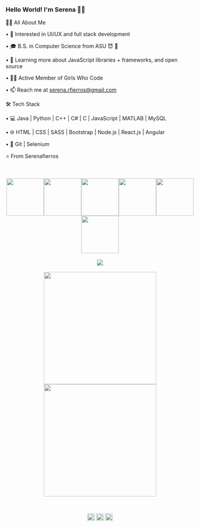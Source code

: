 ### Hello World! I'm Serena 👋🏽
💁🏽 All About Me 

• 🤔 Interested in UI/UX and full stack development 

• 🎓 B.S. in Computer Science from ASU 😈 🔱

• 🌱 Learning more about JavaScript libraries + frameworks, and open source

• 💅🏽 Active Member of Girls Who Code

• 📫 Reach me at serena.rfierros@gmail.com



🛠 Tech Stack

• 💻 Java | Python | C++ | C# | C | JavaScript | MATLAB | MySQL

• 🌐 HTML | CSS | SASS | Bootstrap | Node.js | React.js | Angular

• 🔧 Git | Selenium




⭐️ From Serenafierros

<br>
<p align="center">
  <img src="https://media3.giphy.com/media/ln7z2eWriiQAllfVcn/200w.webp" width="100"><img src="https://i.giphy.com/media/LMt9638dO8dftAjtco/200.webp" width="100"><img src="https://i.giphy.com/media/eNAsjO55tPbgaor7ma/200w.webp" width="100"><img src="https://i.giphy.com/media/VgGthkhUvGgOit7Y9i/200.webp" width="100"><img src="https://i.giphy.com/media/KzJkzjggfGN5Py6nkT/200.webp" width="100"><img src="https://i.giphy.com/media/IdyAQJVN2kVPNUrojM/200.webp" width="100"><br><br>
  <img src="https://camo.githubusercontent.com/936a08778c7e4885053d148c07bbd2339dfbdd80/68747470733a2f2f6665726f73732e6e65742f782f6e6f6465322e676966" /><br><br>
  <img src="https://little.kylerconway.com/images/golang-what.gif" width="300"><img src="https://intro.rustbridge.com/img/ferris.gif" width="300">
</p>
<br>
<p align="center">
<a href="https://twitter.com/serenafierros" target="_blank"><img align="center" src="https://cdn.jsdelivr.net/npm/simple-icons@3.0.1/icons/twitter.svg" alt="serenafierros" height="20" width="20" /></a>
<a href="https://linkedin.com/in/serenafierros" target="_blank"><img align="center" src="https://cdn.jsdelivr.net/npm/simple-icons@3.0.1/icons/linkedin.svg" alt="serenafierros" height="20" width="20" /></a>
  <a href="https://dev.to/serenafierros" target="_blank"><img align="center" src="https://cdn.jsdelivr.net/npm/simple-icons@3.0.1/icons/dev-dot-to.svg" alt="serenafierros" height="20" width="20" /></a>
</p>
<br>
<br>
<br>

















<!--
**serenafierros/serenafierros** is a ✨ _special_ ✨ repository because its `README.md` (this file) appears on your GitHub profile.

Here are some ideas to get you started:

- 🔭 I’m currently working on ...
- 🌱 I’m currently learning ...
- 👯 I’m looking to collaborate on ...
- 🤔 I’m looking for help with ...
- 💬 Ask me about ...
- 📫 How to reach me: ...
- 😄 Pronouns: ...
- ⚡ Fun fact: ...
-->

